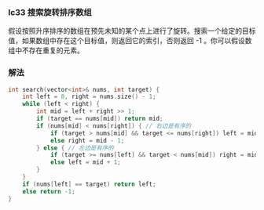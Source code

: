 ### lc33 搜索旋转排序数组

假设按照升序排序的数组在预先未知的某个点上进行了旋转。搜索一个给定的目标值，如果数组中存在这个目标值，则返回它的索引，否则返回 -1 。你可以假设数组中不存在重复的元素。

### 解法

```cpp
int search(vector<int>& nums, int target) {
    int left = 0, right = nums.size() - 1;
    while (left < right) {
        int mid = left + right >> 1;
        if (target == nums[mid]) return mid;
        if (nums[mid] < nums[right]) { // 右边是有序的
            if (target > nums[mid] && target <= nums[right]) left = mid + 1;
            else right = mid - 1;
        } else { // 左边是有序的
            if (target >= nums[left] && target < nums[mid]) right = mid - 1;
            else left = mid + 1;
        }
    }
    if (nums[left] == target) return left;
    else return -1;
}
```

